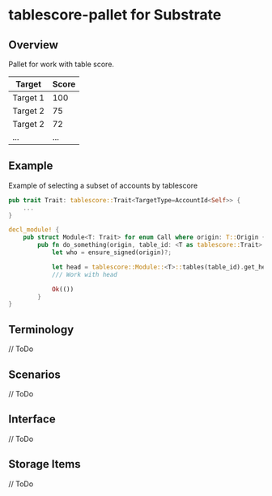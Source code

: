 # tablescore-pallet for Substrate

## Overview
Pallet for work with table score. 

| Target    | Score |
| --------- | ----- |
| Target 1  | 100   |
| Target 2  | 75    |
| Target 2  | 72    |
| ...       | ...   |

## Example
Example of selecting a subset of accounts by tablescore

```rust
pub trait Trait: tablescore::Trait<TargetType=AccountId<Self>> {
    ...
}

decl_module! {
    pub struct Module<T: Trait> for enum Call where origin: T::Origin {
		pub fn do_something(origin, table_id: <T as tablescore::Trait>::TableId) -> dispatch::DispatchResult {
			let who = ensure_signed(origin)?;

            let head = tablescore::Module::<T>::tables(table_id).get_head();
            /// Work with head

			Ok(())
        }
}
```
## Terminology
// ToDo

## Scenarios
// ToDo

## Interface
// ToDo

## Storage Items
// ToDo
